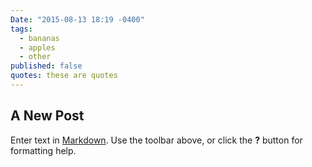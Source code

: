 ```yaml
---
Date: "2015-08-13 18:19 -0400"
tags: 
  - bananas
  - apples
  - other
published: false
quotes: these are quotes
---
```





## A New Post

Enter text in [Markdown](http://daringfireball.net/projects/markdown/). Use the toolbar above, or click the **?** button for formatting help.
